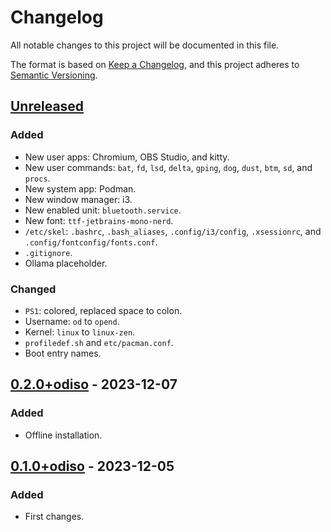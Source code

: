 # Changelog

All notable changes to this project will be documented in this file.

The format is based on [Keep a Changelog](https://keepachangelog.com/en/1.0.0/),
and this project adheres to [Semantic Versioning](https://semver.org/spec/v2.0.0.html).

## [Unreleased]

### Added

- New user apps: Chromium, OBS Studio, and kitty.
- New user commands: `bat`, `fd`, `lsd`, `delta`, `gping`, `dog`, `dust`, `btm`, `sd`, and `procs`.
- New system app: Podman.
- New window manager: i3.
- New enabled unit: `bluetooth.service`.
- New font: `ttf-jetbrains-mono-nerd`.
- `/etc/skel`: `.bashrc`, `.bash_aliases`, `.config/i3/config`, `.xsessionrc`, and `.config/fontconfig/fonts.conf`.
- `.gitignore`.
- Ollama placeholder.

### Changed

- `PS1`: colored, replaced space to colon.
- Username: `od` to `opend`.
- Kernel: `linux` to `linux-zen`.
- `profiledef.sh` and `etc/pacman.conf`.
- Boot entry names.

## [0.2.0+odiso] - 2023-12-07

### Added

- Offline installation.

## [0.1.0+odiso] - 2023-12-05

### Added

- First changes.

[unreleased]: https://github.com/sakkke/odiso/compare/v0.2.0+odiso...HEAD
[0.2.0+odiso]: https://github.com/sakkke/odiso/releases/tag/v0.2.0+odiso
[0.1.0+odiso]: https://github.com/sakkke/odiso/releases/tag/v0.1.0+odiso
